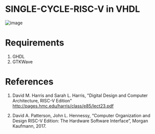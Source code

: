 # SINGLE-CYCLE-RISC-V in VHDL

![image](https://user-images.githubusercontent.com/88595269/128730771-560da5b6-f33b-410c-bc03-2dc68f2c748e.png)

# Requirements
1. GHDL
2. GTKWave

# References

1. David M. Harris and Sarah L. Harris, "Digital Design and Computer Architecture, RISC-V Edition" 
http://pages.hmc.edu/harris/class/e85/lect23.pdf

2. David A. Patterson, John L. Hennessy, “Computer Organization and Design RISC-V Edition: The Hardware Software Interface”, Morgan Kaufmann, 2017.
